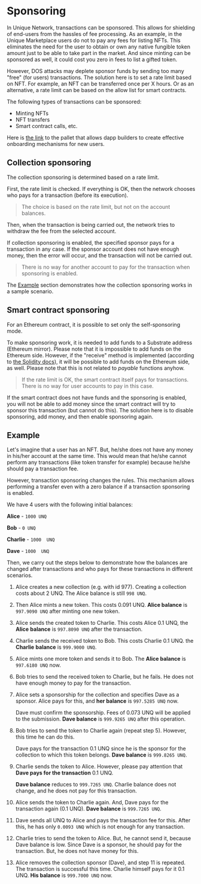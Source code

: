 # Sponsoring 

In Unique Network, transactions can be sponsored. This allows for shielding of end-users from the hassles of fee processing. As an example, in the Unique Marketplace users do not to pay any fees for listing NFTs. This eliminates the need for the user to obtain or own any native fungible token amount just to be able to take part in the market. And since minting can be sponsored as well, it could cost you zero in fees to list a gifted token.

However, DOS attacks may deplete sponsor funds by sending too many "free" (for users) transactions. The solution here is to set a rate limit based on NFT.
For example, an NFT can be transferred once per X hours. Or as an alternative, a rate limit can be based on the allow list for smart contracts.

The following types of transactions can be sponsored:
* Minting NFTs
* NFT transfers
* Smart contract calls, etc.

Here is [the link](https://github.com/UniqueNetwork/pallet-sponsoring) to the pallet that allows dapp builders to create effective onboarding mechanisms for new users.

## Collection sponsoring 

The collection sponsoring is determined based on a rate limit. 

First, the rate limit is checked. If everything is OK, then the network chooses who pays for a transaction (before its execution). 

> The choice is based on the rate limit, but not on the account balances. 

Then, when the transaction is being carried out, the network tries to withdraw the fee from the selected account.

If collection sponsoring is enabled, the specified sponsor pays for a transaction in any case. If the sponsor account does not have enough money, then the error will occur, and the transaction will not be carried out. 

> There is no way for another account to pay for the transaction when sponsoring is enabled.  

The [Example](#example) section demonstrates how the collection sponsoring works in a sample scenario. 

## Smart contract sponsoring 

For an Ethereum contract, it is possible to set only the self-sponsoring mode. 

To make sponsoring work, it is needed to add funds to a Substrate address (Ethereum mirror). Please note that it is impossible to add funds on the Ethereum side. However, if the "receive" method is implemented (according to [the Solidity docs](https://docs.soliditylang.org/en/v0.8.14/contracts.html#receive-ether-function)), it will be possible to add funds on the Ethereum side, as well. Please note that this is not related to _payable_ functions anyhow. 

> If the rate limit is OK, the smart contract itself pays for transactions. There is no way for user accounts to pay in this case. 

If the smart contract does not have funds and the sponsoring is enabled, you will not be able to add money since the smart contract will try to sponsor this transaction (but cannot do this). The solution here is to disable sponsoring, add money, and then enable sponsoring again. 

## Example

Let's imagine that a user has an NFT. But, he/she does not have any money in his/her account at the same time. This would mean that he/she cannot perform any transactions (like token transfer for example) because he/she should pay a transaction fee.

However, transaction sponsoring changes the rules. This mechanism allows performing a transfer even with a zero balance if a transaction sponsoring is enabled.

We have 4 users with the following initial balances: 
 
**Alice** - `1000 UNQ`

**Bob** - `0 UNQ`

**Charlie** - `1000  UNQ`

**Dave** - `1000  UNQ`

Then, we carry out the steps below to demonstrate how the balances are changed after transactions and who pays for these transactions in different scenarios. 
 
1. Alice creates a new collection (e.g. with id 977). Creating a collection costs about 2 UNQ. The Alice balance is still `998 UNQ`.
    
2. Then Alice mints a new token. This costs 0.091 UNQ. **Alice balance** is `997.9090 UNQ` after minting one new token.


2. Alice sends the created token to Charlie. 
  This costs Alice 0.1 UNQ, the **Alice** **balance** is `997.8090 UNQ` after the transaction.


3. Charlie sends the received token to Bob. This costs Charlie 0.1 UNQ. the **Charlie** **balance** is `999.9000 UNQ`. 


4. Alice mints one more token and sends it to Bob. The **Alice balance** is `997.6180 UNQ` now.


5. Bob tries to send the received token to Charlie, but he fails. He does not have enough money to pay for the transaction. 


6. Alice sets a sponsorship for the collection and specifies Dave as a sponsor. Alice pays for this, and **her balance** is `997.5285 UNQ` now.

    Dave must confirm the sponsorship. Fees of 0.073 UNQ will be applied to the submission. **Dave balance** is `999.9265 UNQ` after this operation.


7. Bob tries to send the token to Charlie again (repeat step 5). However, this time he can do this. 

   Dave pays for the transaction 0.1 UNQ since he is the sponsor for the collection to which this token belongs. **Dave balance** is `999.8265 UNQ`.


8. Charlie sends the token to Аlice. However, please pay attention that **Dave pays for the transaction** 0.1 UNQ. 
   
    **Dave balance** reduces to `999.7265 UNQ`. Charlie balance does not change, and he does not pay for this transaction. 


9. Аlice sends the token to Charlie again. And, Dave pays for the transaction again (0.1 UNQ). 
    **Dave balance** is `999.7265 UNQ`.


10. Dave sends all UNQ to Alice and pays the transaction fee for this. After this, he has only `0.0093 UNQ` which is not enough for any transaction.
 

11. Charlie tries to send the token to Alice. But, he cannot send it, because Dave balance is low. Since Dave is a sponsor, he should pay for the transaction. But, he does not have money for this.


12. Alice removes the collection sponsor (Dave), and step 11 is repeated. The transaction is successful this time. Charlie himself pays for it 0.1 UNQ. **His balance** is `999.7000 UNQ` now.

